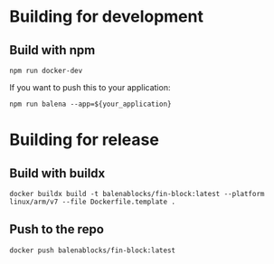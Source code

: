 # Building for development

## Build with npm

```
npm run docker-dev
```

If you want to push this to your application:

```
npm run balena --app=${your_application}
```

# Building for release

## Build with buildx

```
docker buildx build -t balenablocks/fin-block:latest --platform linux/arm/v7 --file Dockerfile.template .
```

## Push to the repo

```
docker push balenablocks/fin-block:latest
```
